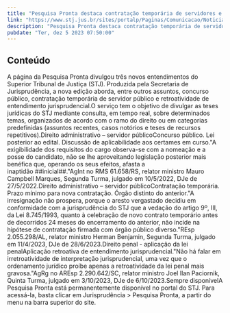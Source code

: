 ```yaml
---
title: "Pesquisa Pronta destaca contratação temporária de servidores e retroatividade de entendimento jurisprudencial"
link: "https://www.stj.jus.br/sites/portalp/Paginas/Comunicacao/Noticias/2023/05122023-Pesquisa-Pronta-destaca-contratacao-temporaria-de-servidores-e-retroatividade-de-entendimento-jurisprudencial.aspx"
description: "Pesquisa Pronta destaca contratação temporária de servidores e retroatividade de entendimento jurisprudencial"
pubdate: "Ter, dez 5 2023 07:50:00"
---
```


## Conteúdo

​A página da Pesquisa Pronta divulgou três novos entendimentos do Superior Tribunal de Justiça (STJ). Produzida pela Secretaria de Jurisprudência, a nova edição aborda, entre outros assuntos, concurso público, contratação temporária de servidor público e retroatividade de entendimento jurisprudencial.O serviço tem o objetivo de divulgar as teses jurídicas do STJ mediante consulta, em tempo real, sobre determinados temas, organizados de acordo com o ramo do direito ou em categorias predefinidas (assuntos recentes, casos notórios e teses de recursos repetitivos).Direito administrativo – servidor públicoConcurso público. Lei posterior ao edital. Discussão de aplicabilidade aos certames em curso."A exigibilidade dos requisitos do cargo observa-se com a nomeação e a posse do candidato, não se lhe aproveitando legislação posterior mais benéfica que, operando os seus efeitos, afasta a inaptidão ##inicial##."AgInt no RMS 61.658/RS, relator ministro Mauro Campbell Marques, Segunda Turma, julgado em 10/5/2022, DJe de 27/5/2022.Direito administrativo – servidor públicoContratação temporária. Prazo mínimo para nova contratação. Órgão distinto do anterior."A irresignação não prospera, porque o aresto vergastado decidiu em conformidade com a jurisprudência do STJ que a vedação do artigo 9º, III, da Lei 8.745/1993, quanto à celebração de novo contrato temporário antes de decorridos 24 meses do encerramento do anterior, não incide na hipótese de contratação firmada com órgão público diverso."REsp 2.055.298/AL, relator ministro Herman Benjamin, Segunda Turma, julgado em 11/4/2023, DJe de 28/6/2023.Direito penal - aplicação da lei penalAplicação retroativa de entendimento jurisprudencial."Não há falar em irretroatividade de interpretação jurisprudencial, uma vez que o ordenamento jurídico proíbe apenas a retroatividade da lei penal mais gravosa."AgRg no AREsp 2.290.642/SC, relator ministro Joel Ilan Paciornik, Quinta Turma, julgado em 3/10/2023, DJe de 6/10/2023.Sempre disponívelA Pesquisa Pronta está permanentemente disponível no portal do STJ. Para acessá-la, basta clicar em Jurisprudência > Pesquisa Pronta, a partir do menu na barra superior do site.
